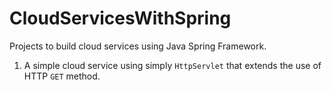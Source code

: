 # CloudServicesWithSpring

Projects to build cloud services using Java Spring Framework.

1. A simple cloud service using simply `HttpServlet` that extends the use of HTTP `GET` method.
